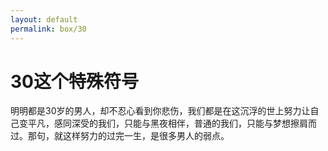 ```yaml
---
layout: default
permalink: box/30
---
```

# 30这个特殊符号

明明都是30岁的男人，却不忍心看到你悲伤，我们都是在这沉浮的世上努力让自己变平凡，感同深受的我们，只能与黑夜相伴，普通的我们，只能与梦想擦肩而过。那句，就这样努力的过完一生，是很多男人的弱点。